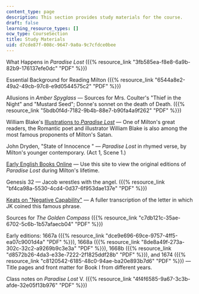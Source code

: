 ```yaml
---
content_type: page
description: This section provides study materials for the course.
draft: false
learning_resource_types: []
ocw_type: CourseSection
title: Study Materials
uid: d7cde87f-008c-9647-9a0a-9c7cfdce0bee
---
```

What Happens in *Paradise Lost* ({{% resource_link "3fb585ea-f8e8-6a9b-82b9-176137efe0dc" "PDF" %}})

Essential Background for Reading Milton ({{% resource_link "6544a8e2-49a2-49cb-97c8-e9d0544575c2" "PDF" %}})

Allusions in *Amber Spyglass* — Sources for Mrs. Coulter's "Thief in the Night" and "Mustard Seed"; Donne's sonnet on the death of Death. ({{% resource_link "5bdb0f4d-7182-9b4b-88e7-b90fa4a9f262" "PDF" %}})

William Blake's [Illustrations to *Paradise Lost*](http://www.blakearchive.org/exist/blake/archive/work.xq?workid=but529&java=yes) — One of Milton's great readers, the Romantic poet and illustrator William Blake is also among the most famous proponents of Milton's Satan.

John Dryden, "State of Innocence " — *Paradise Lost* in rhymed verse, by Milton's younger contemporary. (Act 1, Scene 1.)

[Early English Books Online](http://eebo.chadwyck.com/home) — Use this site to view the original editions of *Paradise Lost* during Milton's lifetime.

Genesis 32 — Jacob wrestles with the angel. ({{% resource_link "bf4ca98a-5530-4cd4-0d37-6f953dae137e" "PDF" %}})

[Keats on "Negative Capability"](https://www.poetryfoundation.org/learn/glossary-terms/negative-capability) — A fuller transcription of the letter in which JK coined this famous phrase.

Sources for *The Golden Compass* ({{% resource_link "c7db121c-35ae-6702-5c6b-1b57afaecb04" "PDF" %}})

Early editions: 1667a ({{% resource_link "dce9e696-69ce-9757-4ff5-ea07c9001d4a" "PDF" %}}), 1668a ({{% resource_link "8de8a49f-273a-302c-32c2-a9269b9c3e3a" "PDF" %}}), 1668b ({{% resource_link "d8572b26-4da3-e33e-7222-2f1825ddf28b" "PDF" %}}), and 1674 ({{% resource_link "c8120542-6185-48c0-94ae-ba20e893b7d6" "PDF" %}}) — Title pages and front matter for Book I from different years.

Class notes on *Paradise Lost* V. ({{% resource_link "4f4f6585-9a67-3c3b-afde-32e05f13b976" "PDF" %}})